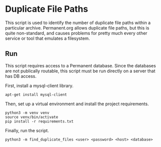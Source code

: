 # Duplicate File Paths

This script is used to identify the number of duplicate file paths within a particular archive. Permanent.org allows duplicate file paths, but this is quite non-standard, and causes problems for pretty much every other service or tool that emulates a filesystem.

## Run

This script requires access to a Permanent database. Since the databases are not publically routable, this script must be run directly on a server that has DB access.

First, install a mysql-client library.
```
apt-get install mysql-client
```

Then, set up a virtual environment and install the project requirements.
```
python3 -m venv venv
source venv/bin/activate
pip install -r requirements.txt
```

Finally, run the script.
```
python3 -m find_duplicate_files <user> <password> <host> <database>
```
